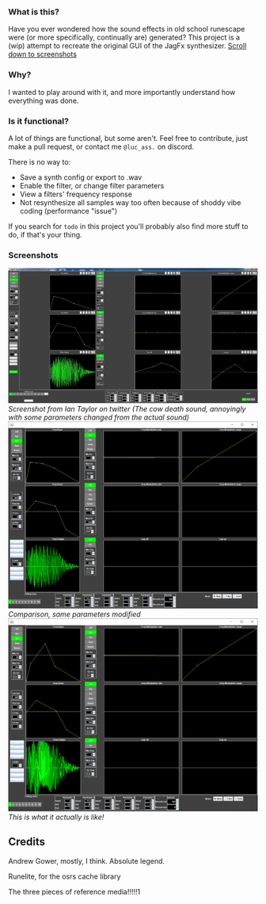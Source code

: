 ### What is this?

Have you ever wondered how the sound effects in old school runescape were (or more specifically, continually are) generated? This project is a (wip) attempt to recreate the original GUI of the JagFx synthesizer. [Scroll down to screenshots](#Screenshots)

### Why?

I wanted to play around with it, and more importantly understand how everything was done.

### Is it functional?

A lot of things are functional, but some aren't. Feel free to contribute, just make a pull request, or contact me `@luc_ass.` on discord.

There is no way to:
* Save a synth config or export to .wav
* Enable the filter, or change filter parameters
* View a filters' frequency response
* Not resynthesize all samples way too often because of shoddy vibe coding (performance "issue")

If you search for `todo` in this project you'll probably also find more stuff to do, if that's your thing.

### Screenshots

![A screenshot of the original gui (cow)](references/cow_screenshot.jpeg)
_Screenshot from Ian Taylor on twitter (The cow death sound, annoyingly with some parameters changed from the actual sound)_
![A screenshot of my interpretation (cow too)](screenshots/cow_screenshot.png)
_Comparison, same parameters modified_
![A screenshot of actual cow](screenshots/actual_cow.png)
_This is what it actually is like!_

## Credits

Andrew Gower, mostly, I think. Absolute legend.

Runelite, for the osrs cache library

The three pieces of reference media!!!!!1